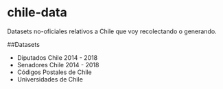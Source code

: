 chile-data
==========

Datasets no-oficiales relativos a Chile que voy recolectando o generando.

##Datasets
* Diputados Chile 2014 - 2018
* Senadores Chile 2014 - 2018
* Códigos Postales de Chile
* Universidades de Chile
